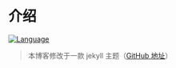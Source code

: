 # 介绍

[![Language](https://img.shields.io/badge/Jekyll-Theme-blue)](http://tlilei.github.io)


> 本博客修改于一款 jekyll 主题（[GitHub 地址](https://github.com/TMaize/tmaize-blog)）
